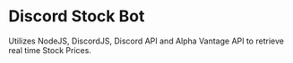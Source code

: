 # Discord Stock Bot

Utilizes NodeJS, DiscordJS, Discord API and Alpha Vantage API to retrieve real time Stock Prices.
